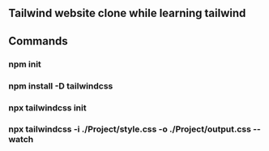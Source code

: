 
Tailwind website clone while learning tailwind
---
## Commands
### npm init
### npm install -D tailwindcss
### npx tailwindcss init
### npx tailwindcss -i ./Project/style.css -o ./Project/output.css --watch 
